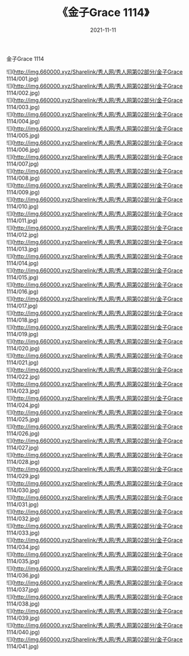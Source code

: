 ﻿---
layout: post
title:  《金子Grace 1114》
date:   2021-11-11
img: http://img.660000.xyz/Sharelink/秀人网/秀人网第02部分/金子Grace 1114/000.jpg
categories: [美女, 清纯, 唯美]
---

金子Grace 1114

  ![](http://img.660000.xyz/Sharelink/秀人网/秀人网第02部分/金子Grace 1114/001.jpg) <br> ![](http://img.660000.xyz/Sharelink/秀人网/秀人网第02部分/金子Grace 1114/002.jpg) <br> ![](http://img.660000.xyz/Sharelink/秀人网/秀人网第02部分/金子Grace 1114/003.jpg) <br> ![](http://img.660000.xyz/Sharelink/秀人网/秀人网第02部分/金子Grace 1114/004.jpg) <br> ![](http://img.660000.xyz/Sharelink/秀人网/秀人网第02部分/金子Grace 1114/005.jpg) <br> ![](http://img.660000.xyz/Sharelink/秀人网/秀人网第02部分/金子Grace 1114/006.jpg) <br> ![](http://img.660000.xyz/Sharelink/秀人网/秀人网第02部分/金子Grace 1114/007.jpg) <br> ![](http://img.660000.xyz/Sharelink/秀人网/秀人网第02部分/金子Grace 1114/008.jpg) <br> ![](http://img.660000.xyz/Sharelink/秀人网/秀人网第02部分/金子Grace 1114/009.jpg) <br> ![](http://img.660000.xyz/Sharelink/秀人网/秀人网第02部分/金子Grace 1114/010.jpg) <br> ![](http://img.660000.xyz/Sharelink/秀人网/秀人网第02部分/金子Grace 1114/011.jpg) <br> ![](http://img.660000.xyz/Sharelink/秀人网/秀人网第02部分/金子Grace 1114/012.jpg) <br> ![](http://img.660000.xyz/Sharelink/秀人网/秀人网第02部分/金子Grace 1114/013.jpg) <br> ![](http://img.660000.xyz/Sharelink/秀人网/秀人网第02部分/金子Grace 1114/014.jpg) <br> ![](http://img.660000.xyz/Sharelink/秀人网/秀人网第02部分/金子Grace 1114/015.jpg) <br> ![](http://img.660000.xyz/Sharelink/秀人网/秀人网第02部分/金子Grace 1114/016.jpg) <br> ![](http://img.660000.xyz/Sharelink/秀人网/秀人网第02部分/金子Grace 1114/017.jpg) <br> ![](http://img.660000.xyz/Sharelink/秀人网/秀人网第02部分/金子Grace 1114/018.jpg) <br> ![](http://img.660000.xyz/Sharelink/秀人网/秀人网第02部分/金子Grace 1114/019.jpg) <br> ![](http://img.660000.xyz/Sharelink/秀人网/秀人网第02部分/金子Grace 1114/020.jpg) <br> ![](http://img.660000.xyz/Sharelink/秀人网/秀人网第02部分/金子Grace 1114/021.jpg) <br> ![](http://img.660000.xyz/Sharelink/秀人网/秀人网第02部分/金子Grace 1114/022.jpg) <br> ![](http://img.660000.xyz/Sharelink/秀人网/秀人网第02部分/金子Grace 1114/023.jpg) <br> ![](http://img.660000.xyz/Sharelink/秀人网/秀人网第02部分/金子Grace 1114/024.jpg) <br> ![](http://img.660000.xyz/Sharelink/秀人网/秀人网第02部分/金子Grace 1114/025.jpg) <br> ![](http://img.660000.xyz/Sharelink/秀人网/秀人网第02部分/金子Grace 1114/026.jpg) <br> ![](http://img.660000.xyz/Sharelink/秀人网/秀人网第02部分/金子Grace 1114/027.jpg) <br> ![](http://img.660000.xyz/Sharelink/秀人网/秀人网第02部分/金子Grace 1114/028.jpg) <br> ![](http://img.660000.xyz/Sharelink/秀人网/秀人网第02部分/金子Grace 1114/029.jpg) <br> ![](http://img.660000.xyz/Sharelink/秀人网/秀人网第02部分/金子Grace 1114/030.jpg) <br> ![](http://img.660000.xyz/Sharelink/秀人网/秀人网第02部分/金子Grace 1114/031.jpg) <br> ![](http://img.660000.xyz/Sharelink/秀人网/秀人网第02部分/金子Grace 1114/032.jpg) <br> ![](http://img.660000.xyz/Sharelink/秀人网/秀人网第02部分/金子Grace 1114/033.jpg) <br> ![](http://img.660000.xyz/Sharelink/秀人网/秀人网第02部分/金子Grace 1114/034.jpg) <br> ![](http://img.660000.xyz/Sharelink/秀人网/秀人网第02部分/金子Grace 1114/035.jpg) <br> ![](http://img.660000.xyz/Sharelink/秀人网/秀人网第02部分/金子Grace 1114/036.jpg) <br> ![](http://img.660000.xyz/Sharelink/秀人网/秀人网第02部分/金子Grace 1114/037.jpg) <br> ![](http://img.660000.xyz/Sharelink/秀人网/秀人网第02部分/金子Grace 1114/038.jpg) <br> ![](http://img.660000.xyz/Sharelink/秀人网/秀人网第02部分/金子Grace 1114/039.jpg) <br> ![](http://img.660000.xyz/Sharelink/秀人网/秀人网第02部分/金子Grace 1114/040.jpg) <br> ![](http://img.660000.xyz/Sharelink/秀人网/秀人网第02部分/金子Grace 1114/041.jpg) <br>